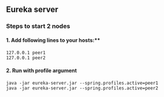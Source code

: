 ## Eureka server
### Steps to start 2 nodes
#### 1. Add following lines to your hosts:**
```shell
127.0.0.1 peer1
127.0.0.1 peer2
```

#### 2. Run with profile argument
```shell
java -jar eureka-server.jar --spring.profiles.active=peer1
java -jar eureka-server.jar --spring.profiles.active=peer2
```